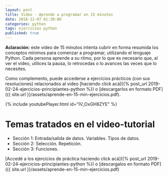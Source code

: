 ```yaml
---
layout: post
title: Video - Aprende a programar en 15 minutos
date: 2018-12-07 01:30:00
categories: python
tags: ejercicios python
published: true
---
```


**Aclaración:** este video de 15 minutos intenta cubrir en forma resumida los conceptos mínimos para comenzar a programar, utilizando el lenguaje Python. Cada persona aprende a su ritmo, por lo que es necesario que, al ver el video, utilices la pausa, lo retrocedas o lo avances las veces que lo necesites.

Como complemento, puede accederse a ejercicios prácticos (con sus resoluciones) relacionados al video [haciendo click acá]({% post_url 2019-02-24-ejercicios-principiantes-python %}) o [descargarlos en formato PDF]({{ site.url }}/assets/aprende-en-15-min-ejercicios.pdf). 

{% include youtubePlayer.html id="IV_OxGH8ZYE" %}


# Temas tratados en el video-tutorial

* Sección 1: Entrada/salida de datos. Variables. Tipos de datos.
* Sección 2: Selección. Repetición.
* Sección 3: Funciones.

[Accedé a los ejercicios de práctica haciendo click acá]({% post_url 2019-02-24-ejercicios-principiantes-python %}) o [descargalos en formato PDF]({{ site.url }}/assets/aprende-en-15-min-ejercicios.pdf)
